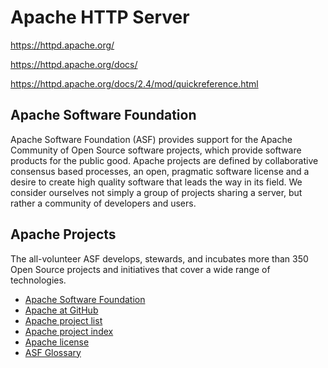 # Apache HTTP Server

https://httpd.apache.org/

https://httpd.apache.org/docs/

https://httpd.apache.org/docs/2.4/mod/quickreference.html



## Apache Software Foundation
Apache Software Foundation (ASF) provides support for the Apache Community of Open Source software projects, which provide software products for the public good. Apache projects are defined by collaborative consensus based processes, an open, pragmatic software license and a desire to create high quality software that leads the way in its field. We consider ourselves not simply a group of projects sharing a server, but rather a community of developers and users.


## Apache Projects
The all-volunteer ASF develops, stewards, and incubates more than 350 Open Source projects and initiatives that cover a wide range of technologies.

* [Apache Software Foundation](http://www.apache.org/)
* [Apache at GitHub](https://github.com/apache)
* [Apache project list](http://www.apache.org/index.html#projects-list)
* [Apache project index](https://projects.apache.org/projects.html?name)
* [Apache license](http://www.apache.org/licenses/)
* [ASF Glossary](http://www.apache.org/foundation/glossary.html)
